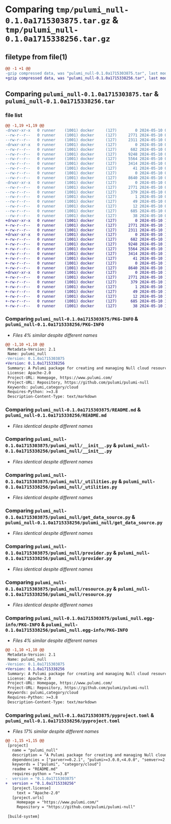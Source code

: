 # Comparing `tmp/pulumi_null-0.1.0a1715303875.tar.gz` & `tmp/pulumi_null-0.1.0a1715338256.tar.gz`

## filetype from file(1)

```diff
@@ -1 +1 @@
-gzip compressed data, was "pulumi_null-0.1.0a1715303875.tar", last modified: Fri May 10 01:33:06 2024, max compression
+gzip compressed data, was "pulumi_null-0.1.0a1715338256.tar", last modified: Fri May 10 10:57:22 2024, max compression
```

## Comparing `pulumi_null-0.1.0a1715303875.tar` & `pulumi_null-0.1.0a1715338256.tar`

### file list

```diff
@@ -1,19 +1,19 @@
-drwxr-xr-x   0 runner    (1001) docker     (127)        0 2024-05-10 01:33:06.086770 pulumi_null-0.1.0a1715303875/
--rw-r--r--   0 runner    (1001) docker     (127)     2771 2024-05-10 01:33:06.086770 pulumi_null-0.1.0a1715303875/PKG-INFO
--rw-r--r--   0 runner    (1001) docker     (127)     2311 2024-05-10 01:32:59.000000 pulumi_null-0.1.0a1715303875/README.md
-drwxr-xr-x   0 runner    (1001) docker     (127)        0 2024-05-10 01:33:06.082770 pulumi_null-0.1.0a1715303875/pulumi_null/
--rw-r--r--   0 runner    (1001) docker     (127)      682 2024-05-10 01:32:59.000000 pulumi_null-0.1.0a1715303875/pulumi_null/__init__.py
--rw-r--r--   0 runner    (1001) docker     (127)     9248 2024-05-10 01:32:59.000000 pulumi_null-0.1.0a1715303875/pulumi_null/_utilities.py
--rw-r--r--   0 runner    (1001) docker     (127)     5564 2024-05-10 01:32:59.000000 pulumi_null-0.1.0a1715303875/pulumi_null/get_data_source.py
--rw-r--r--   0 runner    (1001) docker     (127)     3414 2024-05-10 01:32:59.000000 pulumi_null-0.1.0a1715303875/pulumi_null/provider.py
--rw-r--r--   0 runner    (1001) docker     (127)       41 2024-05-10 01:32:59.000000 pulumi_null-0.1.0a1715303875/pulumi_null/pulumi-plugin.json
--rw-r--r--   0 runner    (1001) docker     (127)        0 2024-05-10 01:32:59.000000 pulumi_null-0.1.0a1715303875/pulumi_null/py.typed
--rw-r--r--   0 runner    (1001) docker     (127)     8640 2024-05-10 01:32:59.000000 pulumi_null-0.1.0a1715303875/pulumi_null/resource.py
-drwxr-xr-x   0 runner    (1001) docker     (127)        0 2024-05-10 01:33:06.082770 pulumi_null-0.1.0a1715303875/pulumi_null.egg-info/
--rw-r--r--   0 runner    (1001) docker     (127)     2771 2024-05-10 01:33:06.000000 pulumi_null-0.1.0a1715303875/pulumi_null.egg-info/PKG-INFO
--rw-r--r--   0 runner    (1001) docker     (127)      379 2024-05-10 01:33:06.000000 pulumi_null-0.1.0a1715303875/pulumi_null.egg-info/SOURCES.txt
--rw-r--r--   0 runner    (1001) docker     (127)        1 2024-05-10 01:33:06.000000 pulumi_null-0.1.0a1715303875/pulumi_null.egg-info/dependency_links.txt
--rw-r--r--   0 runner    (1001) docker     (127)       49 2024-05-10 01:33:06.000000 pulumi_null-0.1.0a1715303875/pulumi_null.egg-info/requires.txt
--rw-r--r--   0 runner    (1001) docker     (127)       12 2024-05-10 01:33:06.000000 pulumi_null-0.1.0a1715303875/pulumi_null.egg-info/top_level.txt
--rw-r--r--   0 runner    (1001) docker     (127)      685 2024-05-10 01:32:59.000000 pulumi_null-0.1.0a1715303875/pyproject.toml
--rw-r--r--   0 runner    (1001) docker     (127)       38 2024-05-10 01:33:06.086770 pulumi_null-0.1.0a1715303875/setup.cfg
+drwxr-xr-x   0 runner    (1001) docker     (127)        0 2024-05-10 10:57:22.748041 pulumi_null-0.1.0a1715338256/
+-rw-r--r--   0 runner    (1001) docker     (127)     2771 2024-05-10 10:57:22.748041 pulumi_null-0.1.0a1715338256/PKG-INFO
+-rw-r--r--   0 runner    (1001) docker     (127)     2311 2024-05-10 10:57:15.000000 pulumi_null-0.1.0a1715338256/README.md
+drwxr-xr-x   0 runner    (1001) docker     (127)        0 2024-05-10 10:57:22.748041 pulumi_null-0.1.0a1715338256/pulumi_null/
+-rw-r--r--   0 runner    (1001) docker     (127)      682 2024-05-10 10:57:15.000000 pulumi_null-0.1.0a1715338256/pulumi_null/__init__.py
+-rw-r--r--   0 runner    (1001) docker     (127)     9248 2024-05-10 10:57:15.000000 pulumi_null-0.1.0a1715338256/pulumi_null/_utilities.py
+-rw-r--r--   0 runner    (1001) docker     (127)     5564 2024-05-10 10:57:15.000000 pulumi_null-0.1.0a1715338256/pulumi_null/get_data_source.py
+-rw-r--r--   0 runner    (1001) docker     (127)     3414 2024-05-10 10:57:15.000000 pulumi_null-0.1.0a1715338256/pulumi_null/provider.py
+-rw-r--r--   0 runner    (1001) docker     (127)       41 2024-05-10 10:57:15.000000 pulumi_null-0.1.0a1715338256/pulumi_null/pulumi-plugin.json
+-rw-r--r--   0 runner    (1001) docker     (127)        0 2024-05-10 10:57:15.000000 pulumi_null-0.1.0a1715338256/pulumi_null/py.typed
+-rw-r--r--   0 runner    (1001) docker     (127)     8640 2024-05-10 10:57:15.000000 pulumi_null-0.1.0a1715338256/pulumi_null/resource.py
+drwxr-xr-x   0 runner    (1001) docker     (127)        0 2024-05-10 10:57:22.748041 pulumi_null-0.1.0a1715338256/pulumi_null.egg-info/
+-rw-r--r--   0 runner    (1001) docker     (127)     2771 2024-05-10 10:57:22.000000 pulumi_null-0.1.0a1715338256/pulumi_null.egg-info/PKG-INFO
+-rw-r--r--   0 runner    (1001) docker     (127)      379 2024-05-10 10:57:22.000000 pulumi_null-0.1.0a1715338256/pulumi_null.egg-info/SOURCES.txt
+-rw-r--r--   0 runner    (1001) docker     (127)        1 2024-05-10 10:57:22.000000 pulumi_null-0.1.0a1715338256/pulumi_null.egg-info/dependency_links.txt
+-rw-r--r--   0 runner    (1001) docker     (127)       49 2024-05-10 10:57:22.000000 pulumi_null-0.1.0a1715338256/pulumi_null.egg-info/requires.txt
+-rw-r--r--   0 runner    (1001) docker     (127)       12 2024-05-10 10:57:22.000000 pulumi_null-0.1.0a1715338256/pulumi_null.egg-info/top_level.txt
+-rw-r--r--   0 runner    (1001) docker     (127)      685 2024-05-10 10:57:15.000000 pulumi_null-0.1.0a1715338256/pyproject.toml
+-rw-r--r--   0 runner    (1001) docker     (127)       38 2024-05-10 10:57:22.748041 pulumi_null-0.1.0a1715338256/setup.cfg
```

### Comparing `pulumi_null-0.1.0a1715303875/PKG-INFO` & `pulumi_null-0.1.0a1715338256/PKG-INFO`

 * *Files 4% similar despite different names*

```diff
@@ -1,10 +1,10 @@
 Metadata-Version: 2.1
 Name: pulumi_null
-Version: 0.1.0a1715303875
+Version: 0.1.0a1715338256
 Summary: A Pulumi package for creating and managing Null cloud resources.
 License: Apache-2.0
 Project-URL: Homepage, https://www.pulumi.com/
 Project-URL: Repository, https://github.com/pulumi/pulumi-null
 Keywords: pulumi,category/cloud
 Requires-Python: >=3.8
 Description-Content-Type: text/markdown
```

### Comparing `pulumi_null-0.1.0a1715303875/README.md` & `pulumi_null-0.1.0a1715338256/README.md`

 * *Files identical despite different names*

### Comparing `pulumi_null-0.1.0a1715303875/pulumi_null/__init__.py` & `pulumi_null-0.1.0a1715338256/pulumi_null/__init__.py`

 * *Files identical despite different names*

### Comparing `pulumi_null-0.1.0a1715303875/pulumi_null/_utilities.py` & `pulumi_null-0.1.0a1715338256/pulumi_null/_utilities.py`

 * *Files identical despite different names*

### Comparing `pulumi_null-0.1.0a1715303875/pulumi_null/get_data_source.py` & `pulumi_null-0.1.0a1715338256/pulumi_null/get_data_source.py`

 * *Files identical despite different names*

### Comparing `pulumi_null-0.1.0a1715303875/pulumi_null/provider.py` & `pulumi_null-0.1.0a1715338256/pulumi_null/provider.py`

 * *Files identical despite different names*

### Comparing `pulumi_null-0.1.0a1715303875/pulumi_null/resource.py` & `pulumi_null-0.1.0a1715338256/pulumi_null/resource.py`

 * *Files identical despite different names*

### Comparing `pulumi_null-0.1.0a1715303875/pulumi_null.egg-info/PKG-INFO` & `pulumi_null-0.1.0a1715338256/pulumi_null.egg-info/PKG-INFO`

 * *Files 4% similar despite different names*

```diff
@@ -1,10 +1,10 @@
 Metadata-Version: 2.1
 Name: pulumi_null
-Version: 0.1.0a1715303875
+Version: 0.1.0a1715338256
 Summary: A Pulumi package for creating and managing Null cloud resources.
 License: Apache-2.0
 Project-URL: Homepage, https://www.pulumi.com/
 Project-URL: Repository, https://github.com/pulumi/pulumi-null
 Keywords: pulumi,category/cloud
 Requires-Python: >=3.8
 Description-Content-Type: text/markdown
```

### Comparing `pulumi_null-0.1.0a1715303875/pyproject.toml` & `pulumi_null-0.1.0a1715338256/pyproject.toml`

 * *Files 17% similar despite different names*

```diff
@@ -1,15 +1,15 @@
 [project]
   name = "pulumi_null"
   description = "A Pulumi package for creating and managing Null cloud resources."
   dependencies = ["parver>=0.2.1", "pulumi>=3.0.0,<4.0.0", "semver>=2.8.1"]
   keywords = ["pulumi", "category/cloud"]
   readme = "README.md"
   requires-python = ">=3.8"
-  version = "0.1.0a1715303875"
+  version = "0.1.0a1715338256"
   [project.license]
     text = "Apache-2.0"
   [project.urls]
     Homepage = "https://www.pulumi.com/"
     Repository = "https://github.com/pulumi/pulumi-null"
 
 [build-system]
```

